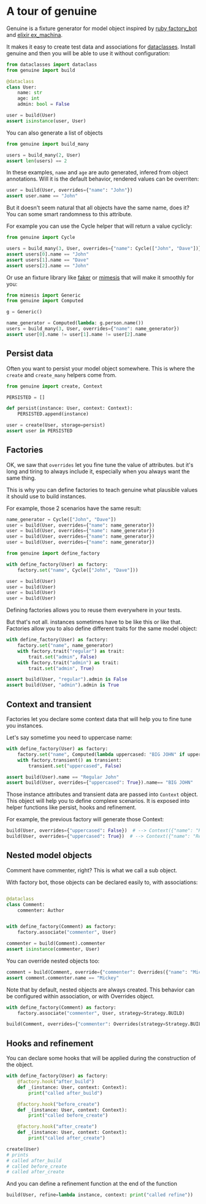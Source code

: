 # A tour of genuine

Genuine is a fixture generator for model object inspired by [ruby factory_bot](https://thoughtbot.github.io/factory_bot/) and [elixir ex_machina](https://hexdocs.pm/ex_machina/ExMachina.html).

It makes it easy to create test data and associations for [dataclasses](https://docs.python.org/3/library/dataclasses.html). Install genuine and then you will be able to use it without configuration:

```python hl_lines="2 10"
from dataclasses import dataclass
from genuine import build

@dataclass
class User:
    name: str
    age: int
    admin: bool = False

user = build(User)
assert isinstance(user, User)
```

You can also generate a list of objects

```python hl_lines="3"
from genuine import build_many

users = build_many(2, User)
assert len(users) == 2
```

In these examples, `name` and `age` are auto generated, infered from object annotations.
Will it is the default behavior, rendered values can be overriten:

```python
user = build(User, overrides={"name": "John"})
assert user.name == "John"
```

But it doesn't seem natural that all objects have the same name, does it?
You can some smart randomness to this attribute.

For example you can use the Cycle helper that will return a value cyclicly:

```python
from genuine import Cycle

users = build_many(3, User, overrides={"name": Cycle(["John", "Dave"])})
assert users[0].name == "John"
assert users[1].name == "Dave"
assert users[2].name == "John"
```

Or use an fixture library like [faker](https://faker.readthedocs.io) or [mimesis](https://mimesis.name) that will make it smoothly for you:

```python
from mimesis import Generic
from genuine import Computed

g = Generic()

name_generator = Computed(lambda: g.person.name())
users = build_many(3, User, overrides={"name": name_generator})
assert user[0].name != user[1].name != user[2].name
```


## Persist data

Often you want to persist your model object somewhere. This is where the `create` and `create_many` helpers come from.

```python
from genuine import create, Context

PERSISTED = []

def persist(instance: User, context: Context):
    PERSISTED.append(instance)

user = create(User, storage=persist)
assert user in PERSISTED
```


## Factories

OK, we saw that `overrides` let you fine tune the value of attributes. but it's long and tiring to always include it, especially when you always want the same thing.

This is why you can define factories to teach genuine what plausible values it should use to build instances.

For example, those 2 scenarios have the same result:

```python
name_generator = Cycle(["John", "Dave"])
user = build(User, overrides={"name": name_generator})
user = build(User, overrides={"name": name_generator})
user = build(User, overrides={"name": name_generator})
user = build(User, overrides={"name": name_generator})
```

```python
from genuine import define_factory

with define_factory(User) as factory:
    factory.set("name", Cycle(["John", "Dave"]))

user = build(User)
user = build(User)
user = build(User)
user = build(User)
```

Defining factories allows you to reuse them everywhere in your tests.

But that's not all. instances sometimes have to be like this or like that. Factories allow you to also define different traits for the same model object:

```python
with define_factory(User) as factory:
    factory.set("name", name_generator)
    with factory.trait("regular") as trait:
        trait.set("admin", False)
    with factory.trait("admin") as trait:
        trait.set("admin", True)

assert build(User, "regular").admin is False
assert build(User, "admin").admin is True
```

## Context and transient

Factories let you declare some context data that will help you to fine tune you instances.

Let's say sometime you need to uppercase name:

```python
with define_factory(User) as factory:
    factory.set("name", Computed(lambda uppercased: "BIG JOHN" if uppercased else "Regular John"))
    with factory.transient() as transient:
        transient.set("uppercased", False)

assert build(User).name == "Regular John"
assert build(User, overrides={"uppercased": True}).name== "BIG JOHN"
```

Those instance attributes and transient data are passed into `Context` object.
This object will help you to define complexe scenarios. It is exposed into helper functions like persist, hooks and refinement.

For example, the previous factory will generate those Context:

```python
build(User, overrides={"uppercased": False})  # --> Context({"name": "Regular John", "uppercased": False})
build(User, overrides={"uppercased": True})  # --> Context({"name": "Regular John", "uppercased": True})
```

## Nested model objects

Comment have commenter, right? This is what we call a sub object.

With factory bot, those objects can be declared easily to, with associations:

```python

@dataclass
class Comment:
    commenter: Author


with define_factory(Comment) as factory:
    factory.associate("commenter", User)

commenter = build(Comment).commenter
assert isinstance(commenter, User)
```

You can override nested objects too:

```python
comment = build(Comment, override={"commenter": Overrides({"name": "Mickey"})})
assert comment.commenter.name == "Mickey"
```

Note that by default, nested objects are always created. This behavior can be configured within association, or with Overrides object.

```python
with define_factory(Comment) as factory:
    factory.associate("commenter", User, strategy=Strategy.BUILD)
```

```python
build(Comment, overrides={"commenter": Overrides(strategy=Strategy.BUILD)})
```

## Hooks and refinement

You can declare some hooks that will be applied during the construction of the object.

```python
with define_factory(User) as factory:
    @factory.hook("after_build")
    def _(instance: User, context: Context):
        print("called after_build")

    @factory.hook("before_create")
    def _(instance: User, context: Context):
        print("called before_create")

    @factory.hook("after_create")
    def _(instance: User, context: Context):
        print("called after_create")

create(User)
# prints
# called after_build
# called before_create
# called after_create
```

And you can define a refinement function at the end of the function

```python
build(User, refine=lambda instance, context: print("called refine"))
```
